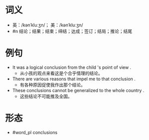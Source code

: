 # 词义
- 英：/kənˈkluːʒn/； 美：/kənˈkluːʒn/
- #n 结论；结果；结束；缔结；达成；签订；结局；推论；结尾
# 例句
- It was a logical conclusion from the child 's point of view .
	- 从小孩的观点来看这是个合乎情理的结论。
- There are various reasons that impel me to that conclusion .
	- 有各种原因促使我作出那个结论。
- These conclusions cannot be generalized to the whole country .
	- 这些结论不可能推及全国。
# 形态
- #word_pl conclusions
